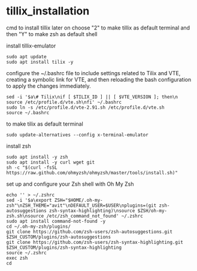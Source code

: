 # tillix_installation
cmd to install tillix later on choose "2" to make tillix as default terminal  and then "Y" to make zsh as default shell

install tillix-emulator 

    sudo apt update
    sudo apt install tilix -y
configure the ~/.bashrc file to include settings related to Tilix and VTE, creating a symbolic link for VTE, and then reloading the bash configuration to apply the changes immediately.

    sed -i '$a\# Tilix\nif [ $TILIX_ID ] || [ $VTE_VERSION ]; then\n    source /etc/profile.d/vte.sh\nfi' ~/.bashrc
    sudo ln -s /etc/profile.d/vte-2.91.sh /etc/profile.d/vte.sh
    source ~/.bashrc

to make tilix as default terminal 

    sudo update-alternatives --config x-terminal-emulator

install zsh

    sudo apt install -y zsh
    sudo apt install -y curl wget git
    sh -c "$(curl -fsSL https://raw.github.com/ohmyzsh/ohmyzsh/master/tools/install.sh)"

set up and configure your Zsh shell with Oh My Zsh

    echo '' > ~/.zshrc
    sed -i '$a\export ZSH="$HOME/.oh-my-zsh"\nZSH_THEME="avit"\nDEFAULT_USER=$USER\nplugins=(git zsh-autosuggestions zsh-syntax-highlighting)\nsource $ZSH/oh-my-zsh.sh\nsource /etc/zsh_command_not_found' ~/.zshrc
    sudo apt install command-not-found -y
    cd ~/.oh-my-zsh/plugins/
    git clone https://github.com/zsh-users/zsh-autosuggestions.git $ZSH_CUSTOM/plugins/zsh-autosuggestions
    git clone https://github.com/zsh-users/zsh-syntax-highlighting.git $ZSH_CUSTOM/plugins/zsh-syntax-highlighting
    source ~/.zshrc
    exec zsh
    cd
